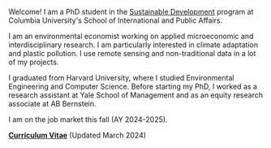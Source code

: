
Welcome! I am a PhD student in the [Sustainable Development](https://www.sipa.columbia.edu/academics/programs/phd-sustainable-development) program at Columbia University's School of International and Public Affairs.
 
I am an environmental economist working on applied microeconomic and interdisciplinary research. I am particularly interested in climate adaptation and plastic pollution. I use remote sensing and non-traditional data in a lot of my projects.
 
I graduated from Harvard University, where I studied Environmental Engineering and Computer Science. Before starting my PhD, I worked as a research assistant at Yale School of Management and as an equity research associate at AB Bernstein. 

I am on the job market this fall (AY 2024-2025).

__[Curriculum Vitae](/pdf/apapp_cv.pdf)__ (Updated March 2024)
